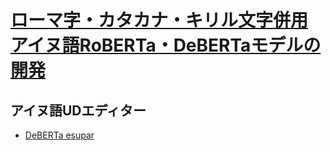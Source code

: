 # [ローマ字・カタカナ・キリル文字併用アイヌ語RoBERTa・DeBERTaモデルの開発](http://kanji.zinbun.kyoto-u.ac.jp/~yasuoka/publications/2023-02-18.pdf)

## アイヌ語UDエディター
* [DeBERTa esupar](https://colab.research.google.com/github/KoichiYasuoka/deplacy/blob/master/demo/2023-02-18/deberta-esupar.ipynb)


